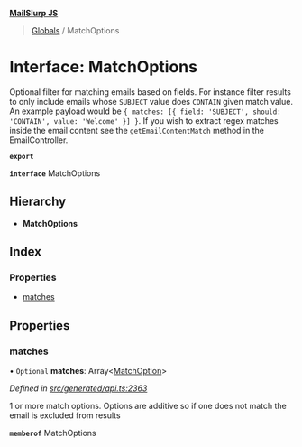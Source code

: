 **[MailSlurp JS](../README.md)**

> [Globals](../README.md) / MatchOptions

# Interface: MatchOptions

Optional filter for matching emails based on fields. For instance filter results to only include emails whose `SUBJECT` value does `CONTAIN` given match value. An example payload would be `{ matches: [{ field: 'SUBJECT', should: 'CONTAIN', value: 'Welcome' }] }`. If you wish to extract regex matches inside the email content see the `getEmailContentMatch` method in the EmailController.

**`export`** 

**`interface`** MatchOptions

## Hierarchy

* **MatchOptions**

## Index

### Properties

* [matches](matchoptions.md#matches)

## Properties

### matches

• `Optional` **matches**: Array\<[MatchOption](../modules/matchoption.md)>

*Defined in [src/generated/api.ts:2363](https://github.com/mailslurp/mailslurp-client/blob/8d5c17f/src/generated/api.ts#L2363)*

1 or more match options. Options are additive so if one does not match the email is excluded from results

**`memberof`** MatchOptions
